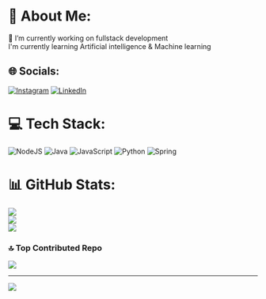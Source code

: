# 💫 About Me:
🔭 I’m currently working on fullstack development<br>I'm currently learning Artificial intelligence & Machine learning 


## 🌐 Socials:
[![Instagram](https://img.shields.io/badge/Instagram-%23E4405F.svg?logo=Instagram&logoColor=white)](https://instagram.com/_sheltonfr.rs) [![LinkedIn](https://img.shields.io/badge/LinkedIn-%230077B5.svg?logo=linkedin&logoColor=white)](https://linkedin.com/in/shelton-francisco-5487a5244) 

# 💻 Tech Stack:
![NodeJS](https://img.shields.io/badge/node.js-6DA55F?style=for-the-badge&logo=node.js&logoColor=white) ![Java](https://img.shields.io/badge/java-%23ED8B00.svg?style=for-the-badge&logo=openjdk&logoColor=white) ![JavaScript](https://img.shields.io/badge/javascript-%23323330.svg?style=for-the-badge&logo=javascript&logoColor=%23F7DF1E) ![Python](https://img.shields.io/badge/python-3670A0?style=for-the-badge&logo=python&logoColor=ffdd54) ![Spring](https://img.shields.io/badge/spring-%236DB33F.svg?style=for-the-badge&logo=spring&logoColor=white)
# 📊 GitHub Stats:
![](https://github-readme-stats.vercel.app/api?username=SheltonFr&theme=dark&hide_border=false&include_all_commits=true&count_private=true)<br/>
![](https://github-readme-streak-stats.herokuapp.com/?user=SheltonFr&theme=dark&hide_border=false)<br/>
![](https://github-readme-stats.vercel.app/api/top-langs/?username=SheltonFr&theme=dark&hide_border=false&include_all_commits=true&count_private=true&layout=compact)

### 🔝 Top Contributed Repo
![](https://github-contributor-stats.vercel.app/api?username=SheltonFr&limit=5&theme=dark&combine_all_yearly_contributions=true)

---
[![](https://visitcount.itsvg.in/api?id=SheltonFr&icon=0&color=0)](https://visitcount.itsvg.in)

<!-- Proudly created with GPRM ( https://gprm.itsvg.in ) -->
